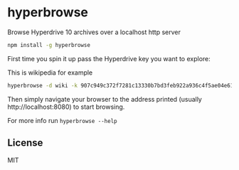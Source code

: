 # hyperbrowse

Browse Hyperdrive 10 archives over a localhost http server

``` sh
npm install -g hyperbrowse
```

First time you spin it up pass the Hyperdrive key you want to explore:

This is wikipedia for example

``` sh
hyperbrowse -d wiki -k 907c949c372f7281c13330b7bd3feb922a936c4f5ae04e61e34e3c90fc6eba9b
```

Then simply navigate your browser to the address printed (usually http://localhost:8080)
to start browsing.

For more info run `hyperbrowse --help`

## License

MIT
